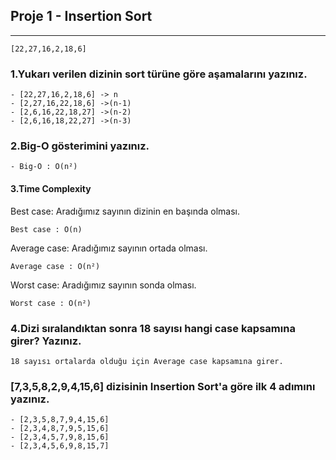 ## Proje 1 - Insertion Sort

---

```
[22,27,16,2,18,6]
```

### 1.Yukarı verilen dizinin sort türüne göre aşamalarını yazınız.

    - [22,27,16,2,18,6] -> n
    - [2,27,16,22,18,6] ->(n-1)
    - [2,6,16,22,18,27] ->(n-2)
    - [2,6,16,18,22,27] ->(n-3)

### 2.Big-O gösterimini yazınız.

    - Big-O : O(n²)

#### 3.Time Complexity

Best case: Aradığımız sayının dizinin en başında olması.

    Best case : O(n)

Average case: Aradığımız sayının ortada olması.

    Average case : O(n²)

Worst case: Aradığımız sayının sonda olması.

    Worst case : O(n²)

### 4.Dizi sıralandıktan sonra 18 sayısı hangi case kapsamına girer? Yazınız.

    18 sayısı ortalarda olduğu için Average case kapsamına girer.

### [7,3,5,8,2,9,4,15,6] dizisinin Insertion Sort'a göre ilk 4 adımını yazınız.

    - [2,3,5,8,7,9,4,15,6]
    - [2,3,4,8,7,9,5,15,6]
    - [2,3,4,5,7,9,8,15,6]
    - [2,3,4,5,6,9,8,15,7]
